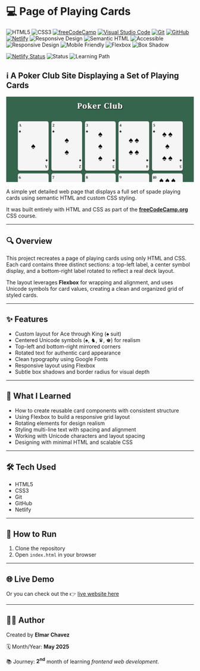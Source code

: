 # 💻 Page of Playing Cards

![HTML5](https://img.shields.io/badge/HTML5-E34F26?style=for-the-badge&logo=html5&logoColor=white)
![CSS3](https://img.shields.io/badge/CSS3-1572B6?style=for-the-badge&logo=css3&logoColor=white)
[![freeCodeCamp](https://img.shields.io/badge/freeCodeCamp-27273D?style=for-the-badge&logo=freecodecamp&logoColor=white)](https://www.freecodecamp.org/)
[![Visual Studio Code](https://img.shields.io/badge/VS%20Code-007ACC?style=for-the-badge&logo=visual-studio-code&logoColor=white)](https://code.visualstudio.com/)
[![Git](https://img.shields.io/badge/Git-F05032?style=for-the-badge&logo=git&logoColor=white)](https://git-scm.com/)
[![GitHub](https://img.shields.io/badge/GitHub-181717?style=for-the-badge&logo=github&logoColor=white)](https://github.com/)
[![Netlify](https://img.shields.io/badge/Netlify-00C7B7?style=for-the-badge&logo=netlify&logoColor=white)](https://www.netlify.com/)
![Responsive Design](https://img.shields.io/badge/Responsive%20Design-2196F3?style=for-the-badge&logo=responsive&logoColor=white)
![Semantic HTML](https://img.shields.io/badge/Semantic%20HTML-ff9800?style=for-the-badge)
![Accessible](https://img.shields.io/badge/Accessibility-A11Y-0052cc?style=for-the-badge)
![Responsive Design](https://img.shields.io/badge/Responsive%20Design-2196F3?style=for-the-badge&logo=responsive&logoColor=white)
![Mobile Friendly](https://img.shields.io/badge/Mobile%20Friendly-%E2%9C%85-1E293B?style=for-the-badge&logo=responsive-design&logoColor=white)
![Flexbox](https://img.shields.io/badge/Flexbox-Powered-blueviolet?style=for-the-badge)
![Box Shadow](https://img.shields.io/badge/Box%20Shadow-Used-important?style=for-the-badge)

[![Netlify Status](https://api.netlify.com/api/v1/badges/2f2cbbe4-9f1c-4252-86d9-02747aea3823/deploy-status)](https://page-of-playing-cards-fcc-jiro.netlify.app/)
![Status](https://img.shields.io/badge/status-complete-brightgreen)
![Learning Path](https://img.shields.io/badge/learning%20path-month%202-blue)

## ℹ️ A Poker Club Site Displaying a Set of Playing Cards

![Screenshot of the project](./screenshot.png)

A simple yet detailed web page that displays a full set of spade playing cards using semantic HTML and custom CSS styling.

It was built entirely with HTML and CSS as part of the [**freeCodeCamp.org**](https://www.freecodecamp.org/learn/full-stack-developer/) CSS course.

---

## 🔍 Overview

This project recreates a page of playing cards using only HTML and CSS. Each card contains three distinct sections: a top-left label, a center symbol display, and a bottom-right label rotated to reflect a real deck layout.

The layout leverages **Flexbox** for wrapping and alignment, and uses Unicode symbols for card values, creating a clean and organized grid of styled cards.

---

## ✨ Features

- Custom layout for Ace through King (♠️ suit)
- Centered Unicode symbols (♠, ♞, ♛, ♚) for realism
- Top-left and bottom-right mirrored corners
- Rotated text for authentic card appearance
- Clean typography using Google Fonts
- Responsive layout using Flexbox
- Subtle box shadows and border radius for visual depth

---

## 🧠 What I Learned

- How to create reusable card components with consistent structure
- Using Flexbox to build a responsive grid layout
- Rotating elements for design realism
- Styling multi-line text with spacing and alignment
- Working with Unicode characters and layout spacing
- Designing with minimal HTML and scalable CSS

---

## 🛠️ Tech Used

- HTML5
- CSS3
- Git
- GitHub
- Netlify

---

## 🚀 How to Run

1. Clone the repository
2. Open `index.html` in your browser

---

## 🌐 Live Demo

Or you can check out the 👉 [live website here](https://page-of-playing-cards-fcc-jiro.netlify.app/)

---

## 🧑‍💻 Author

Created by **Elmar Chavez**

🗓️ Month/Year: **May 2025**

📚 Journey: **2<sup>nd</sup>** month of learning _frontend web development_.
